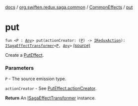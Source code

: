 [docs](../../index.md) / [org.swiften.redux.saga.common](../index.md) / [CommonEffects](index.md) / [put](./put.md)

# put

`fun <P : `[`Any`](https://kotlinlang.org/api/latest/jvm/stdlib/kotlin/-any/index.html)`> put(actionCreator: (`[`P`](put.md#P)`) -> `[`IReduxAction`](../../org.swiften.redux.core/-i-redux-action.md)`): `[`ISagaEffectTransformer`](../-i-saga-effect-transformer.md)`<`[`P`](put.md#P)`, `[`Any`](https://kotlinlang.org/api/latest/jvm/stdlib/kotlin/-any/index.html)`>` [(source)](https://github.com/protoman92/KotlinRedux/tree/master/common/common-saga/src/main/kotlin/org/swiften/redux/saga/common/CommonEffects.kt#L138)

Create a [PutEffect](../-put-effect/index.md).

### Parameters

`P` - The source emission type.

`actionCreator` - See [PutEffect.actionCreator](../-put-effect/action-creator.md).

**Return**
An [ISagaEffectTransformer](../-i-saga-effect-transformer.md) instance.

